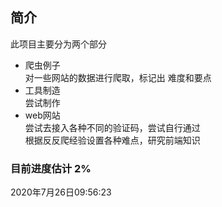 ## 简介  
此项目主要分为两个部分  
* 爬虫例子  
对一些网站的数据进行爬取，标记出 难度和要点  
* 工具制造  
尝试制作 
* web网站  
尝试去接入各种不同的验证码，尝试自行通过  
根据反反爬经验设置各种难点，研究前端知识  

### 目前进度估计 2%

2020年7月26日09:56:23